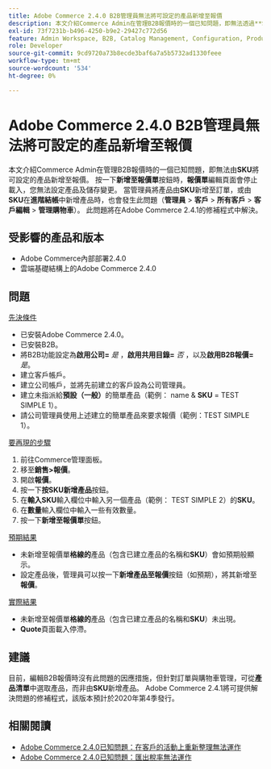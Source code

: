 ```yaml
---
title: Adobe Commerce 2.4.0 B2B管理員無法將可設定的產品新增至報價
description: 本文介紹Commerce Admin在管理B2B報價時的一個已知問題，即無法透過**SKU**將可設定的產品新增到報價中。 按一下**新增至報價**按鈕時，**報價**編輯頁面停滯載入，您無法設定產品及儲存變更。 透過**SKU**將產品新增至訂單，或透過**SKU**在**進階結帳** (**Admin** &amp；gt； **Customers** &amp；gt； **All Customers** &amp；gt； **Customer Edit** &amp；gt； **Manage Shopping Cart**)中新增產品時，Admin也會發生此問題。 此問題將在Adobe Commerce 2.4.1的修補程式中解決。
exl-id: 73f7231b-b496-4250-b9e2-29427c772d56
feature: Admin Workspace, B2B, Catalog Management, Configuration, Products, Quotes
role: Developer
source-git-commit: 9cd9720a73b8ecde3baf6a7a5b5732ad1330feee
workflow-type: tm+mt
source-wordcount: '534'
ht-degree: 0%

---
```


# Adobe Commerce 2.4.0 B2B管理員無法將可設定的產品新增至報價

本文介紹Commerce Admin在管理B2B報價時的一個已知問題，即無法由&#x200B;**SKU**&#x200B;將可設定的產品新增至報價。 按一下&#x200B;**新增至報價單**&#x200B;按鈕時，**報價單**&#x200B;編輯頁面會停止載入，您無法設定產品及儲存變更。 當管理員將產品由&#x200B;**SKU**&#x200B;新增至訂單，或由&#x200B;**SKU**&#x200B;在&#x200B;**進階結帳**&#x200B;中新增產品時，也會發生此問題（**管理員** > **客戶** > **所有客戶** > **客戶編輯** > **管理購物車**）。 此問題將在Adobe Commerce 2.4.1的修補程式中解決。

## 受影響的產品和版本

* Adobe Commerce內部部署2.4.0
* 雲端基礎結構上的Adobe Commerce 2.4.0

## 問題

<u>先決條件</u>

* 已安裝Adobe Commerce 2.4.0。
* 已安裝B2B。
* 將B2B功能設定為&#x200B;**啟用公司=** *是* ，**啟用共用目錄=** *否* ，以及&#x200B;**啟用B2B報價=** *是*。
* 建立客戶帳戶。
* 建立公司帳戶，並將先前建立的客戶設為公司管理員。
* 建立未指派給&#x200B;**預設（一般）**&#x200B;的簡單產品（範例： name &amp; **SKU** = TEST SIMPLE 1）。
* 請公司管理員使用上述建立的簡單產品來要求報價（範例：TEST SIMPLE 1）。

<u>要再現的步驟</u>

1. 前往Commerce管理面板。
1. 移至&#x200B;**銷售>報價**。
1. 開啟&#x200B;**報價**。
1. 按一下&#x200B;**按SKU新增產品**&#x200B;按鈕。
1. 在&#x200B;**輸入SKU**&#x200B;輸入欄位中輸入另一個產品（範例： TEST SIMPLE 2）的&#x200B;**SKU**。
1. 在&#x200B;**數量**&#x200B;輸入欄位中輸入一些有效數量。
1. 按一下&#x200B;**新增至報價單**&#x200B;按鈕。

<u>預期結果</u>

* 未新增至報價單&#x200B;**格線的**&#x200B;產品（包含已建立產品的名稱和&#x200B;**SKU**）會如預期般顯示。
* 設定產品後，管理員可以按一下&#x200B;**新增產品至報價**&#x200B;按鈕（如預期），將其新增至&#x200B;**報價**。

<u>實際結果</u>

* 未新增至報價單&#x200B;**格線的**&#x200B;產品（包含已建立產品的名稱和&#x200B;**SKU**）未出現。
* **Quote**&#x200B;頁面載入停滯。

## 建議

目前，編輯B2B報價時沒有此問題的因應措施，但針對訂單與購物車管理，可從&#x200B;**產品清單**&#x200B;中選取產品，而非由&#x200B;**SKU**&#x200B;新增產品。 Adobe Commerce 2.4.1將可提供解決問題的修補程式，該版本預計於2020年第4季發行。

## 相關閱讀

* [Adobe Commerce 2.4.0已知問題：在客戶的活動上重新整理無法運作](/help/troubleshooting/miscellaneous/magento-2-4-0-refresh-on-customer-activities-does-not-work.md)
* [Adobe Commerce 2.4.0已知問題：匯出稅率無法運作](/help/troubleshooting/miscellaneous/magento-2-4-0-known-issue-export-tax-rates-does-not-work.md)

